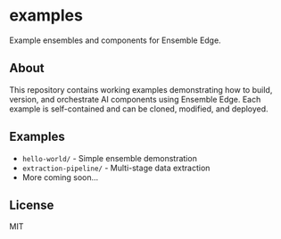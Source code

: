# examples

Example ensembles and components for Ensemble Edge.

## About

This repository contains working examples demonstrating how to build, version, and orchestrate AI components using Ensemble Edge. Each example is self-contained and can be cloned, modified, and deployed.

## Examples

- `hello-world/` - Simple ensemble demonstration
- `extraction-pipeline/` - Multi-stage data extraction
- More coming soon...

## License

MIT

